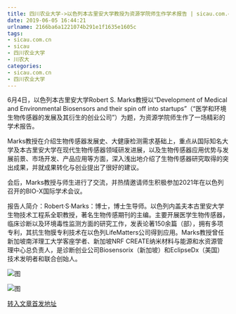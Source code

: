 ```yaml
---
title: 四川农业大学->以色列本古里安大学教授为资源学院师生作学术报告 | sicau.com.cn
date: 2019-06-05 16:44:21
urlname: 2166ba6a1221074b291e1f1635e1605c
tags: 
- sicau.com.cn
- sicau
- 四川农业大学
- 川农大
categories:
- sicau.com.cn
- 四川农业大学
---
```



6月4日，以色列本古里安大学Robert S. Marks教授以“Development of Medical and Environmental Biosensors and their spin off into startups”（“医学和环境生物传感器的发展及其衍生的创业公司”）为题，为资源学院师生作了一场精彩的学术报告。

Marks教授在介绍生物传感器发展史、大健康检测需求基础上，重点从国际知名大学及本古里安大学在现代生物传感器领域研发进展，以及生物传感器应用优势与发展前景、市场开发、产品应用等方面，深入浅出地介绍了生物传感器研究取得的突出成果，并就成果转化与创业提出了很好的建议。

会后，Marks教授与师生进行了交流，并热情邀请师生积极参加2021年在以色列召开的BIO-X国际学术会议。

报告人简介：Robert·S·Marks：博士，博士生导师。以色列内盖夫本古里安大学生物技术工程系全职教授，著名生物传感期刊的主编。主要开展医学生物传感器，临床诊断以及环境毒性监测方面的研究工作，发表论著150余篇（部），拥有多项专利，其抗生物膜专利技术在以色列LifeMatters公司得到应用。Marks教授曾任新加坡南洋理工大学客座学者、新加坡NRF CREATE纳米材料与能源和水资源管理中心总负责人，是诊断创业公司Biosensorix（新加坡）和EclipseDx（美国）技术发明者和联合创始人。



![图](https://news.sicau.edu.cn/__local/1/B3/93/50CAB57D66AA9AEFBD5B6D119AF_95CED593_35F73.jpg)

![图](https://news.sicau.edu.cn/__local/1/75/DF/D90E19F938649891A1B57F5AD5D_9A8F63CC_1C209.jpg)

[转入文章首发地址](https://news.sicau.edu.cn/info/1078/51920.htm)